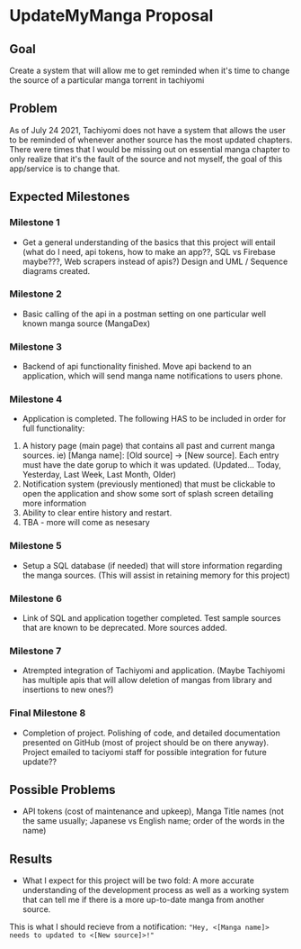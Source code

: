 # UpdateMyManga Proposal

## Goal 
Create a system that will allow me to get reminded when it's time to change the source of a particular manga torrent in tachiyomi

## Problem 
As of July 24 2021, Tachiyomi does not have a system that allows the user to be reminded of whenever another source has the most updated chapters. There were times that I would be missing out on essential manga chapter to only realize that it's the fault of the source and not myself, the goal of this app/service is to change that.

## Expected Milestones

### Milestone 1 
- Get a general understanding of the basics that this project will entail (what do I need, api tokens, how to make an app??, SQL vs Firebase maybe???, Web scrapers instead of apis?) Design and UML / Sequence diagrams created.

### Milestone 2 
- Basic calling of the api in a postman setting on one particular well known manga source (MangaDex)

### Milestone 3 
- Backend of api functionality finished. Move api backend to an application, which will send manga name notifications to users phone.

### Milestone 4 
- Application is completed. The following HAS to be included in order for full functionality:
1. A history page (main page) that contains all past and current manga sources.  ie) [Manga name]: [Old source] -> [New source]. Each entry must have the date gorup to which it was updated. (Updated... Today, Yesterday, Last Week, Last Month, Older)
2. Notification system (previously mentioned) that must be clickable to open the application and show some sort of splash screen detailing more information
3. Ability to clear entire history and restart.
4. TBA - more will come as nesesary 

### Milestone 5 
- Setup a SQL database (if needed) that will store information regarding the manga sources. (This will assist in retaining memory for this project)

### Milestone 6
- Link of SQL and application together completed. Test sample sources that are known to be deprecated. More sources added.

### Milestone 7
- Atrempted integration of Tachiyomi and application. (Maybe Tachiyomi has multiple apis that will allow deletion of mangas from library and insertions to new ones?)

### Final Milestone 8 
- Completion of project. Polishing of code, and detailed documentation presented on GitHub (most of project should be on there anyway). Project emailed to taciyomi staff for possible integration for future update??

## Possible Problems 
- API tokens (cost of maintenance and upkeep), Manga Title names (not the same usually; Japanese vs English name; order of the words in the name)

## Results 
- What I expect for this project will be two fold: A more accurate understanding of the development process as well as a working system that can tell me if there is a more up-to-date manga from another source.

This is what I should recieve from a notification:
`"Hey, <[Manga name]> needs to updated to <[New source]>!"`
